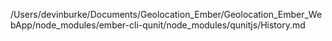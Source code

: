 /Users/devinburke/Documents/Geolocation_Ember/Geolocation_Ember_WebApp/node_modules/ember-cli-qunit/node_modules/qunitjs/History.md